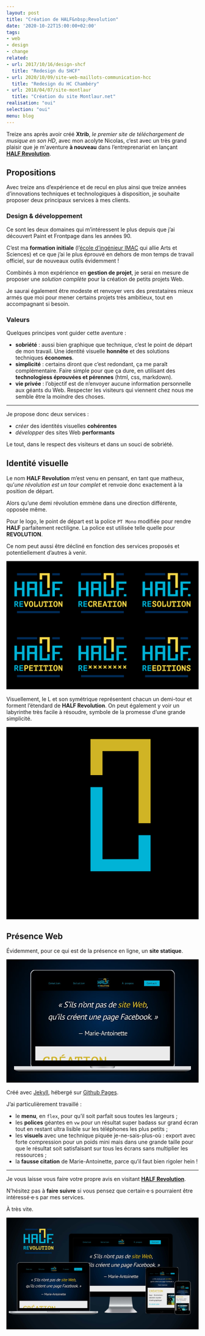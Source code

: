 ```yaml
---
layout: post
title: "Création de HALF&nbsp;Revolution"
date: '2020-10-22T15:00:00+02:00'
tags:
- web
- design
- change
related:
- url: 2017/10/16/design-shcf
  title: "Redesign du SHCF"
- url: 2020/10/09/site-web-maillots-communication-hcc
  title: "Redesign du HC Chambéry"
- url: 2018/04/07/site-montlaur
  title: "Création du site Montlaur.net"
realisation: "oui"
selection: "oui"
menu: blog
---
```

Treize ans après avoir créé **Xtrib**, *le premier site de téléchargement de musique en son HD*, avec mon acolyte Nicolas, c’est avec un très grand plaisir que je m'aventure **à nouveau** dans l’entreprenariat en lançant **[HALF&nbsp;Revolution](https://half.re/)**.

## Propositions
Avec treize ans d’expérience et de recul en plus ainsi que treize années d’innovations techniques et technologiques à disposition, je souhaite proposer deux principaux services à mes clients.

### Design & développement
Ce sont les deux domaines qui m’intéressent le plus depuis que j’ai découvert Paint et Frontpage dans les années 90.

C’est ma **formation initiale** (l’[école d’ingénieur IMAC](https://ingenieur-imac.fr) qui allie Arts et Sciences) et ce que j’ai le plus éprouvé en dehors de mon temps de travail officiel, sur de nouveaux outils évidemment&nbsp;!

Combinés à mon expérience en **gestion de projet**, je serai en mesure de proposer une *solution complète* pour la création de petits projets Web.

Je saurai également être modeste et renvoyer vers des prestataires mieux armés que moi pour mener certains projets très ambitieux, tout en accompagnant si besoin.

### Valeurs
Quelques principes vont guider cette aventure&nbsp;:
 - **sobriété**&nbsp;: aussi bien graphique que technique, c’est le point de départ de mon travail. Une identité visuelle **honnête** et des solutions techniques **économes**.
 - **simplicité**&nbsp;: certains diront que c’est redondant, ça me paraît complémentaire. Faire simple pour que ça dure, en utilisant des **technologiess éprouvées et pérennes** (html, css, markdown).
 - **vie privée**&nbsp;: l’objectif est de n’envoyer aucune information personnelle aux géants du Web. Respecter les visiteurs qui viennent chez nous me semble être la moindre des choses.

---

<div class="gray-background">
  <p>
    Je propose donc deux services&nbsp;:
  </p>
  <ul>
    <li><em>créer</em> des identités visuelles <strong>cohérentes</strong></li>
    <li><em>développer</em> des sites Web <strong>performants</strong></li>
  </ul>
  <p>
    Le tout, dans le respect des visiteurs et dans un souci de sobriété.
  </p>
</div>

## Identité visuelle
Le nom **HALF&nbsp;Revolution** m’est venu en pensant, en tant que matheux, qu’*une révolution est un tour complet* et renvoie donc exactement à la position de départ.

Alors qu’une demi révolution emmène dans une direction différente, opposée même.

Pour le logo, le point de départ est la police ``PT Mono`` modifiée pour rendre **HALF** parfaitement rectiligne. La police est utilisée telle quelle pour **REVOLUTION**.

Ce nom peut aussi être décliné en fonction des services proposés et potentiellement d’autres à venir.

<img src="/dist/posts-img/half.png" alt="Logo HALF Revolution">

Visuellement, le L et son symétrique représentent chacun un demi-tour et forment l’étendard de **HALF&nbsp;Revolution**. On peut également y voir un labyrinthe très facile à résoudre, symbole de la promesse d’une grande simplicité.

<img src="/dist/posts-img/half-fav.svg" alt="Favicon HALF Revolution">

## Présence Web
Évidemment, pour ce qui est de la présence en ligne, un **site statique**.

<img src="/dist/posts-img/half-site.jpg" alt="Capture d’écran du site Web de HALF Revolution">

Créé avec [Jekyll](http://jekyllrb.com), hébergé sur [Github Pages](https://pages.github.com).

J’ai particulièrement travaillé&nbsp;:
 - le **menu**, en ``flex``, pour qu’il soit parfait sous toutes les largeurs&nbsp;;
 - les **polices** géantes en ``vw`` pour un résultat super badass sur grand écran tout en restant ultra lisible sur les téléphones les plus petits&nbsp;;
 - les **visuels** avec une technique piquée je-ne-sais-plus-où&nbsp;: export avec forte compression pour un poids mini mais dans une grande taille pour que le résultat soit satisfaisant sur tous les écrans sans multiplier les ressources&nbsp;;
 - la **fausse citation** de Marie-Antoinette, parce qu’il faut bien rigoler hein&nbsp;!

---

 <div class="gray-background">
   <p>
    Je vous laisse vous faire votre propre avis en visitant <a href="https://half.re/"><strong>HALF&nbsp;Revolution</strong></a>.
  </p>
  <p>
    N’hésitez pas à <strong>faire suivre</strong> si vous pensez que certain·e·s pourraient être intéressé·e·s par mes services.
  </p>
</div>

À très vite.

<img src="/dist/posts-img/half-responsive.jpg" alt="Capture d’écran du site Web de HALF Revolution">
